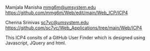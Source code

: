Mamjala Manisha mmg6m@umsystem.edu https://github.com/mmg6m/Web/edit/main/Web_ICP/ICP4

Chenna Srinivas sc7vc@umsystem.edu  https://github.com/sc7vc/Web_Applications/tree/main/Web/ICP4


This ICP4 consits of a GitHub User Finder which is designed using Javascript, JQuery and html.
